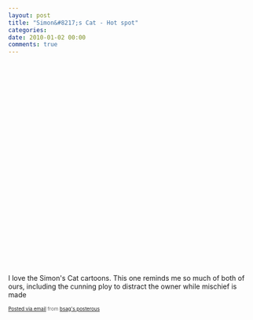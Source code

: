 ```yaml
---
layout: post
title: "Simon&#8217;s Cat - Hot spot"
categories:
date: 2010-01-02 00:00
comments: true
---
```


<p><object height="417" width="500"><param name="movie" value="http://www.youtube.com/v/uOHvZjiDANg&hl=en&fs=1" /></param><param name="wmode" value="window" /><param name="allowFullScreen" value="true" /></param><param name="allowscriptaccess" value="always" /></param><embed src="http://www.youtube.com/v/uOHvZjiDANg&hl=en&fs=1" type="application/x-shockwave-flash" allowfullscreen="true" allowscriptaccess="always" height="417" wmode="window" width="500"></embed></object></p>

<p>I love the Simon's Cat cartoons. This one reminds me so much of both of ours, including the cunning ploy to distract the owner while mischief is made</p>      <p style="font-size: 10px; color: #666;">  <a href="http://posterous.com">Posted via email</a> from <a href="http://bsag.posterous.com/simons-cat-hot-spot-7">bsag's posterous</a>  </p>


